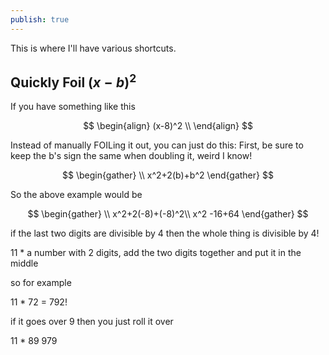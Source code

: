 ```yaml
---
publish: true
---
```


This is where I'll have various shortcuts.

## Quickly Foil $(x-b)^2$

If you have something like this

$$
\begin{align}
(x-8)^2 \\
\end{align}
$$

Instead of manually FOILing it out, you can just do this:
First, be sure to keep the b's sign the same when doubling it, weird I know!

$$
\begin{gather} \\
x^2+2(b)+b^2
\end{gather}
$$

So the above example would be

$$
\begin{gather} \\
x^2+2(-8)+(-8)^2\\
x^2 -16+64
\end{gather}
$$

if the last two digits are divisible by 4 then the whole thing is divisible by 4!

11 \* a number with 2 digits, add the two digits together and put it in the middle

so for example

11 \* 72 = 792!

if it goes over 9 then you just roll it over

11 \* 89 979

